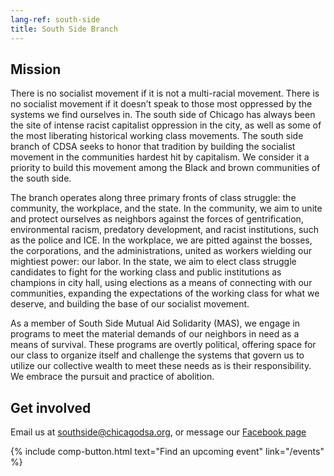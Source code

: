 ```yaml
---
lang-ref: south-side
title: South Side Branch
---
```


## Mission
There is no socialist movement if it is not a multi-racial movement. There is no socialist movement if it doesn’t speak to those most oppressed by the systems we find ourselves in. The south side of Chicago has always been the site of intense racist capitalist oppression in the city, as well as some of the most liberating historical working class movements. The south side branch of CDSA seeks to honor that tradition by building the socialist movement in the communities hardest hit by capitalism. We consider it a priority to build this movement among the Black and brown communities of the south side. 

The branch operates along three primary fronts of class struggle: the community, the workplace, and the state. In the community, we aim to unite and protect ourselves as neighbors against the forces of gentrification, environmental racism, predatory development, and racist institutions, such as the police and ICE. In the workplace, we are pitted against the bosses, the corporations, and the administrations, united as workers wielding our mightiest power: our labor. In the state, we aim to elect class struggle candidates to fight for the working class and public institutions as champions in city hall, using elections as a means of connecting with our communities, expanding the expectations of the working class for what we deserve, and building the base of our socialist movement.

As a member of South Side Mutual Aid Solidarity (MAS), we engage in programs to meet the material demands of our neighbors in need as a means of survival. These programs are overtly political, offering space for our class to organize itself and challenge the systems that govern us to utilize our collective wealth to meet these needs as is their responsibility. We embrace the pursuit and practice of abolition.

## Get involved

Email us at southside@chicagodsa.org, or message our [Facebook page](https://www.facebook.com/Chicagodsa)

{% include comp-button.html text="Find an upcoming event" link="/events" %}
